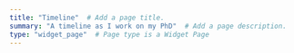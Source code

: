 ```yaml
---
title: "Timeline"  # Add a page title.
summary: "A timeline as I work on my PhD"  # Add a page description.
type: "widget_page"  # Page type is a Widget Page
---
```

